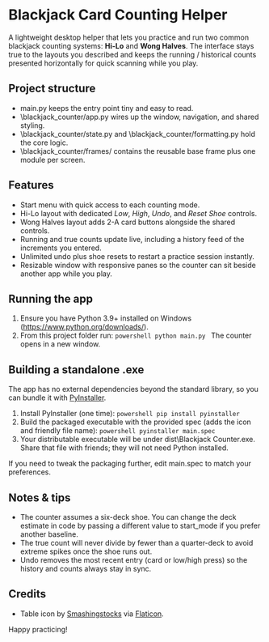 # Blackjack Card Counting Helper

A lightweight desktop helper that lets you practice and run two common blackjack counting systems: **Hi-Lo** and **Wong Halves**. The interface stays true to the layouts you described and keeps the running / historical counts presented horizontally for quick scanning while you play.

## Project structure
- main.py keeps the entry point tiny and easy to read.
- \blackjack_counter/app.py wires up the window, navigation, and shared styling.
- \blackjack_counter/state.py and \blackjack_counter/formatting.py hold the core logic.
- \blackjack_counter/frames/ contains the reusable base frame plus one module per screen.

## Features
- Start menu with quick access to each counting mode.
- Hi-Lo layout with dedicated _Low_, _High_, _Undo_, and _Reset Shoe_ controls.
- Wong Halves layout adds 2-A card buttons alongside the shared controls.
- Running and true counts update live, including a history feed of the increments you entered.
- Unlimited undo plus shoe resets to restart a practice session instantly.
- Resizable window with responsive panes so the counter can sit beside another app while you play.

## Running the app
1. Ensure you have Python 3.9+ installed on Windows (https://www.python.org/downloads/).
2. From this project folder run:
   `powershell
   python main.py
   `
   The counter opens in a new window.

## Building a standalone .exe
The app has no external dependencies beyond the standard library, so you can bundle it with [PyInstaller](https://pyinstaller.org/en/stable/).

1. Install PyInstaller (one time):
   `powershell
   pip install pyinstaller
   `
2. Build the packaged executable with the provided spec (adds the icon and friendly file name):
   `powershell
   pyinstaller main.spec
   `
3. Your distributable executable will be under dist\Blackjack Counter.exe. Share that file with friends; they will not need Python installed.

If you need to tweak the packaging further, edit main.spec to match your preferences.

## Notes & tips
- The counter assumes a six-deck shoe. You can change the deck estimate in code by passing a different value to start_mode if you prefer another baseline.
- The true count will never divide by fewer than a quarter-deck to avoid extreme spikes once the shoe runs out.
- Undo removes the most recent entry (card or low/high press) so the history and counts always stay in sync.

## Credits
- Table icon by [Smashingstocks](https://www.flaticon.com/authors/smashingstocks) via [Flaticon](https://www.flaticon.com/free-icons/blackjack).

Happy practicing!
